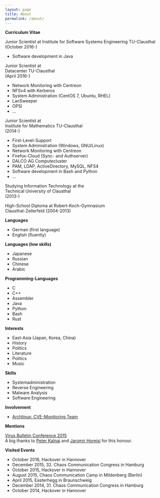 ```yaml
---
layout: page
title: About
permalink: /about/
---
```

  
**Curriculum Vitae**  

Junior Scientist at
Institute for Software Systems Engineering TU-Clausthal
(October 2016-)

* Software development in Java

Junior Scientist at  
Datacenter TU-Clausthal  
(April 2016-)  

* Network Monitoring with Centreon  
* NFSv4 with Kerberos  
* System Administration (CentOS 7, Ubuntu, RHEL)  
* LanSweeper
* OPSI
* ...  
  
Junior Scientist at    
Institute for Mathematics TU-Clausthal  
(2014-)  

* First-Level-Support  
* System Administration (Windows, GNU/Linux)  
* Network Monitoring with Centreon  
* Firefox-Cloud (Sync- and Authserver)  
* DALCO AG Computecluster  
* PAM, LDAP, ActiveDirectory, MySQL, NFS4  
* Software development in Bash and Python  
* ...  
  
Studying Information Technology at the    
Technical University of Clausthal    
(2013-)    
  
High-School Diploma at Robert-Koch-Gymnasium    
Clausthal-Zellerfeld (2004-2013)  
  
**Languages**  

* German (first language)   
* English (fluently)  
  
**Languages (low skills)**  

* Japanese   
* Russian   
* Chinese  
* Arabic  
  
**Programming-Languages**  

* C   
* C++  
* Assembler  
* Java  
* Python  
* Bash  
* Rust  
  
**Interests**  

* East-Asia (Japan, Korea, China)  
* History  
* Politics  
* Literature
* Politics
* Music
  
**Skills**    

* Systemadministration    
* Reverse Engineering    
* Malware Analysis    
* Software Engineering  
  
**Involvement**    

* [Archlinux: CVE-Monitoring Team](https://www.archlinux.org/people/support-staff/)  
  
**Mentions**  

[Virus Bulletin Conference 2015](https://www.virusbtn.com/pdf/conference_slides/2015/KalnaiHorejsi-VB2015.pdf)    
A big thanks to [Peter Kalnai](https://twitter.com/pkalnai) and [Jaromir Horejsi](https://twitter.com/JaromirHorejsi) for this honour.    
  
**Visited Events**  

* October 2016, Hackover in Hannover
* December 2015, 32. Chaos Communication Congress in Hamburg  
* October 2015, Hackover in Hannover  
* August 2015, Chaos Communication Camp in Mildenberg (Berlin)  
* April 2015, Easterhegg in Braunschweig  
* December 2014, 31. Chaos Communication Congress in Hamburg  
* October 2014, Hackover in Hannover  
  
